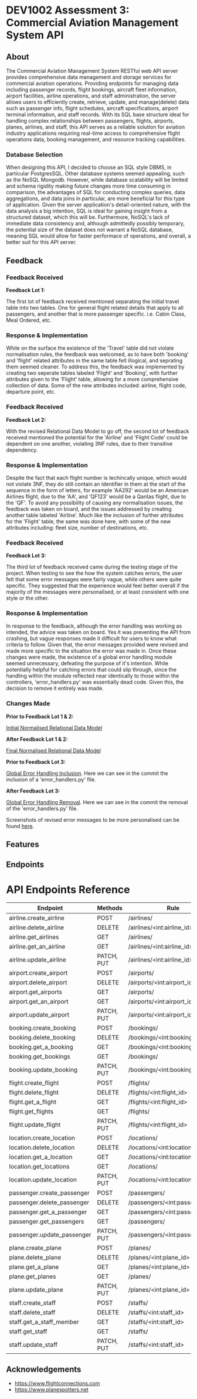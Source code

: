 # DEV1002 Assessment 3: Commercial Aviation Management System API

## About  

The Commercial Aviation Management System RESTful web API server provides comprehensive data management and storage services for commercial aviation operations. Providing endpoints for managing data including passenger records, flight bookings, aircraft fleet information, airport facilities, airline operations, and staff administration, the server allows users to efficiently create, retrieve, update, and manage(delete) data such as passenger info, flight schedules, aircraft specifications, airport terminal information, and staff records. With its SQL base structure ideal for handling complex relationships between passengers, flights, airports, planes, airlines, and staff, this API serves as a reliable solution for aviation industry applications requiring real-time access to comprehensive flight operations data, booking management, and resource tracking capabilities.

### Database Selection

When designing this API, I decided to choose an SQL style DBMS, in particular PostgresSQL.  Other database systems seemed appealing, such as the NoSQL Mongodb.  However, while database scalability will be limited and schema rigidity making future changes more time consuming in comparison, the advantages of SQL for conducting complex queries, data aggregations, and data joins in particular, are more beneficial for this type of application.  Given the server application's detail-oriented nature, with the data analysis a big intention, SQL is ideal for gaining insight from a structured dataset, which this will be.  Furthermore, NoSQL's lack of immediate data consistency and, although admittedly possibly temporary, the potential size of the dataset does not warrant a NoSQL database, meaning SQL would allow for faster performace of operations, and overall, a better suit for this API server.

## Feedback

### Feedback Received

__Feedback Lot 1:__  

The first lot of feedback received mentioned separating the initial travel table into two tables.  One for general flight related details that apply to all passengers, and another that is more passenger specific. i.e. Cabin Class, Meal Ordered, etc.

### Response & Implementation

While on the surface the existence of the 'Travel' table did not violate normalisation rules, the feedback was welcomed, as to have both 'booking' and 'flight' related attributes in the same table felt illogical, and seprating them seemed cleaner.  To address this, the feedback was implemented by creating two seperate tables labeled 'Flight' and 'Booking', with further attributes given to the 'Flight' table, allowing for a more comprehensive collection of data.  Some of the new attributes included: airline, flight code, departure point, etc.

### Feedback Received

__Feedback Lot 2:__  

With the revised Relational Data Model to go off, the second lot of feedback received mentioned the potential for the 'Airline' and 'Flight Code' could be dependent on one another, violating 3NF rules, due to their transitive dependency.

### Response & Implementation

Despite the fact that each flight number is techincally unique, which would not violate 3NF, they do still contain an identifier in them at the start of the sequence in the form of letters, for example 'AA292' would be an American Airlines flight, due to the 'AA', and 'QF123' would be a Qantas flight, due to the 'QF'.  To avoid any possibility of causing any normalisation issues, the feedback was taken on board, and the issues addressed by creating another table labeled 'Airline'.  Much like the inclusion of further attributes for the 'Flight' table, the same was done here, with some of the new attributes including: fleet size, number of destinations, etc.

### Feedback Received

__Feedback Lot 3:__  

The third lot of feedback received came during the testing stage of the project.  When testing to see the how the system catches errors, the user felt that some error messages were fairly vague, while others were quite specific.  They suggested that the experience would feel better overall if the majority of the messages were personalised, or at least consistent with one style or the other.

### Response & Implementation

In response to the feedback, although the error handling was working as intended,  the advice was taken on board.  Yes it was preventing the API from crashing, but vague responses made it difficult for users to know what criteria to follow.  Given that, the error messages provided were revised and made more specific to the situation the error was made in.  Once these changes were made, the existence of a global error handling module seemed unnecessary, defeating the purpose of it's intention.  While potentially helpful for catching errors that could slip through, since the handling within the module reflected near identically to those within the controllers, 'error_handlers.py' was essentially dead code.  Given this, the decision to remove it entirely was made.  

### Changes Made



__Prior to Feedback Lot 1 & 2:__  

[Initial Normalised Relational Data Model](Diagrams_&_Images/Initial%20Relational%20Data%20Model.jpg)

__After Feedback Lot 1 & 2:__  

[Final Normalised Relational Data Model](Diagrams_&_Images/Normalised%20Relational%20Data%20Model.jpg)

__Prior to Feedback Lot 3:__  

[Global Error Handling Inclusion](https://github.com/GVasing/DEV1002_Assessment_3/commit/020bfd4a8d55de9db8fc5597b7e6c57f97fdd6e1#diff-d0e01cbea78a1a341b483bef4a75cb230879a9034afb80bd810f5828c0cb1b2d).  Here we can see in the commit the inclusion of a 'error_handlers.py' file.

__After Feedback Lot 3:__  

[Global Error Handling Removal](https://github.com/GVasing/DEV1002_Assessment_3/commit/2efbc0ef89b088f3f523aeef9eb4276086bd3358#diff-d0e01cbea78a1a341b483bef4a75cb230879a9034afb80bd810f5828c0cb1b2d).  Here we can see in the commit the removal of the 'error_handlers.py' file.

Screenshots of revised error messages to be more personalised can be found [here](Diagrams_&_Images/Screenshots).

## Features



## Endpoints

<h1>API Endpoints Reference</h1>

<table>
  <thead>
    <tr>
      <th>Endpoint</th>
      <th>Methods</th>
      <th>Rule</th>
    </tr>
  </thead>
  <tbody>
    <tr>
      <td>airline.create_airline</td>
      <td>POST</td>
      <td>/airlines/</td>
    </tr>
    <tr>
      <td>airline.delete_airline</td>
      <td>DELETE</td>
      <td>/airlines/&lt;int:airline_id&gt;</td>
    </tr>
    <tr>
      <td>airline.get_airlines</td>
      <td>GET</td>
      <td>/airlines/</td>
    </tr>
    <tr>
      <td>airline.get_an_airline</td>
      <td>GET</td>
      <td>/airlines/&lt;int:airline_id&gt;</td>
    </tr>
    <tr>
      <td>airline.update_airline</td>
      <td>PATCH, PUT</td>
      <td>/airlines/&lt;int:airline_id&gt;</td>
    </tr>
    <tr>
      <td>airport.create_airport</td>
      <td>POST</td>
      <td>/airports/</td>
    </tr>
    <tr>
      <td>airport.delete_airport</td>
      <td>DELETE</td>
      <td>/airports/&lt;int:airport_id&gt;</td>
    </tr>
    <tr>
      <td>airport.get_airports</td>
      <td>GET</td>
      <td>/airports/</td>
    </tr>
    <tr>
      <td>airport.get_an_airport</td>
      <td>GET</td>
      <td>/airports/&lt;int:airport_id&gt;</td>
    </tr>
    <tr>
      <td>airport.update_airport</td>
      <td>PATCH, PUT</td>
      <td>/airports/&lt;int:airport_id&gt;</td>
    </tr>
    <tr>
      <td>booking.create_booking</td>
      <td>POST</td>
      <td>/bookings/</td>
    </tr>
    <tr>
      <td>booking.delete_booking</td>
      <td>DELETE</td>
      <td>/bookings/&lt;int:booking_id&gt;</td>
    </tr>
    <tr>
      <td>booking.get_a_booking</td>
      <td>GET</td>
      <td>/bookings/&lt;int:booking_id&gt;</td>
    </tr>
    <tr>
      <td>booking.get_bookings</td>
      <td>GET</td>
      <td>/bookings/</td>
    </tr>
    <tr>
      <td>booking.update_booking</td>
      <td>PATCH, PUT</td>
      <td>/bookings/&lt;int:booking_id&gt;</td>
    </tr>
    <tr>
      <td>flight.create_flight</td>
      <td>POST</td>
      <td>/flights/</td>
    </tr>
    <tr>
      <td>flight.delete_flight</td>
      <td>DELETE</td>
      <td>/flights/&lt;int:flight_id&gt;</td>
    </tr>
    <tr>
      <td>flight.get_a_flight</td>
      <td>GET</td>
      <td>/flights/&lt;int:flight_id&gt;</td>
    </tr>
    <tr>
      <td>flight.get_flights</td>
      <td>GET</td>
      <td>/flights/</td>
    </tr>
    <tr>
      <td>flight.update_flight</td>
      <td>PATCH, PUT</td>
      <td>/flights/&lt;int:flight_id&gt;</td>
    </tr>
    <tr>
      <td>location.create_location</td>
      <td>POST</td>
      <td>/locations/</td>
    </tr>
    <tr>
      <td>location.delete_location</td>
      <td>DELETE</td>
      <td>/locations/&lt;int:location_id&gt;</td>
    </tr>
    <tr>
      <td>location.get_a_location</td>
      <td>GET</td>
      <td>/locations/&lt;int:location_id&gt;</td>
    </tr>
    <tr>
      <td>location.get_locations</td>
      <td>GET</td>
      <td>/locations/</td>
    </tr>
    <tr>
      <td>location.update_location</td>
      <td>PATCH, PUT</td>
      <td>/locations/&lt;int:location_id&gt;</td>
    </tr>
    <tr>
      <td>passenger.create_passenger</td>
      <td>POST</td>
      <td>/passengers/</td>
    </tr>
    <tr>
      <td>passenger.delete_passenger</td>
      <td>DELETE</td>
      <td>/passengers/&lt;int:passenger_id&gt;</td>
    </tr>
    <tr>
      <td>passenger.get_a_passenger</td>
      <td>GET</td>
      <td>/passengers/&lt;int:passenger_id&gt;</td>
    </tr>
    <tr>
      <td>passenger.get_passengers</td>
      <td>GET</td>
      <td>/passengers/</td>
    </tr>
    <tr>
      <td>passenger.update_passenger</td>
      <td>PATCH, PUT</td>
      <td>/passengers/&lt;int:passenger_id&gt;</td>
    </tr>
    <tr>
      <td>plane.create_plane</td>
      <td>POST</td>
      <td>/planes/</td>
    </tr>
    <tr>
      <td>plane.delete_plane</td>
      <td>DELETE</td>
      <td>/planes/&lt;int:plane_id&gt;</td>
    </tr>
    <tr>
      <td>plane.get_a_plane</td>
      <td>GET</td>
      <td>/planes/&lt;int:plane_id&gt;</td>
    </tr>
    <tr>
      <td>plane.get_planes</td>
      <td>GET</td>
      <td>/planes/</td>
    </tr>
    <tr>
      <td>plane.update_plane</td>
      <td>PATCH, PUT</td>
      <td>/planes/&lt;int:plane_id&gt;</td>
    </tr>
    <tr>
      <td>staff.create_staff</td>
      <td>POST</td>
      <td>/staffs/</td>
    </tr>
    <tr>
      <td>staff.delete_staff</td>
      <td>DELETE</td>
      <td>/staffs/&lt;int:staff_id&gt;</td>
    </tr>
    <tr>
      <td>staff.get_a_staff_member</td>
      <td>GET</td>
      <td>/staffs/&lt;int:staff_id&gt;</td>
    </tr>
    <tr>
      <td>staff.get_staff</td>
      <td>GET</td>
      <td>/staffs/</td>
    </tr>
    <tr>
      <td>staff.update_staff</td>
      <td>PATCH, PUT</td>
      <td>/staffs/&lt;int:staff_id&gt;</td>
    </tr>
  </tbody>
</table>

## Acknowledgements

- https://www.flightconnections.com  
- https://www.planespotters.net